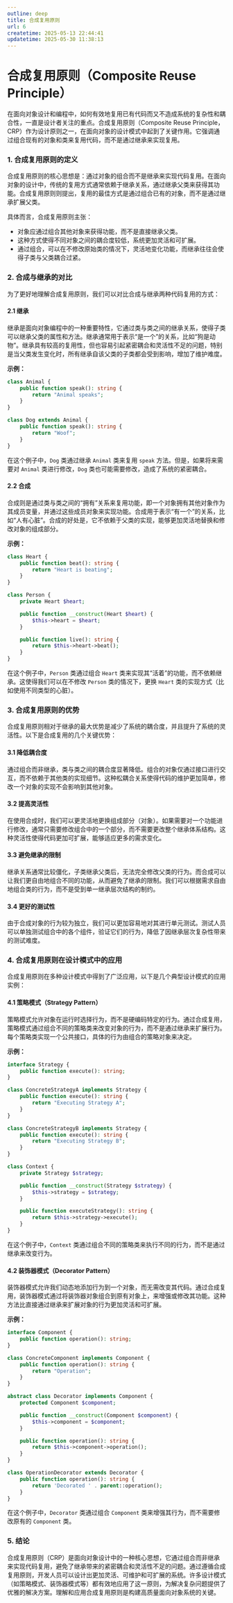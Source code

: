 ```yaml
---
outline: deep
title: 合成复用原则
url: 6
createtime: 2025-05-13 22:44:41
updatetime: 2025-05-30 11:38:13
---
```


# 合成复用原则（Composite Reuse Principle）

在面向对象设计和编程中，如何有效地复用已有代码而又不造成系统的复杂性和耦合性，一直是设计者关注的重点。合成复用原则（Composite Reuse Principle，CRP）作为设计原则之一，在面向对象的设计模式中起到了关键作用。它强调通过组合现有的对象和类来复用代码，而不是通过继承来实现复用。

### 1. **合成复用原则的定义**

合成复用原则的核心思想是：通过对象的组合而不是继承来实现代码复用。在面向对象的设计中，传统的复用方式通常依赖于继承关系，通过继承父类来获得其功能。合成复用原则则提出，复用的最佳方式是通过组合已有的对象，而不是通过继承扩展父类。

具体而言，合成复用原则主张：
- 对象应通过组合其他对象来获得功能，而不是直接继承父类。
- 这种方式使得不同对象之间的耦合度较低，系统更加灵活和可扩展。
- 通过组合，可以在不修改原始类的情况下，灵活地变化功能，而继承往往会使得子类与父类耦合过紧。

### 2. **合成与继承的对比**

为了更好地理解合成复用原则，我们可以对比合成与继承两种代码复用的方式：

#### 2.1 继承

继承是面向对象编程中的一种重要特性，它通过类与类之间的继承关系，使得子类可以继承父类的属性和方法。继承通常用于表示“是一个”的关系，比如“狗是动物”。继承具有较高的复用性，但也容易引起紧密耦合和灵活性不足的问题，特别是当父类发生变化时，所有继承自该父类的子类都会受到影响，增加了维护难度。

**示例：**
```php
class Animal {
    public function speak(): string {
        return "Animal speaks";
    }
}

class Dog extends Animal {
    public function speak(): string {
        return "Woof";
    }
}
```

在这个例子中，`Dog` 类通过继承 `Animal` 类来复用 `speak` 方法。但是，如果将来需要对 `Animal` 类进行修改，`Dog` 类也可能需要修改，造成了系统的紧密耦合。

#### 2.2 合成

合成则是通过类与类之间的“拥有”关系来复用功能，即一个对象拥有其他对象作为其成员变量，并通过这些成员对象来实现功能。合成用于表示“有一个”的关系，比如“人有心脏”。合成的好处是，它不依赖于父类的实现，能够更加灵活地替换和修改对象的组成部分。

**示例：**
```php
class Heart {
    public function beat(): string {
        return "Heart is beating";
    }
}

class Person {
    private Heart $heart;

    public function __construct(Heart $heart) {
        $this->heart = $heart;
    }

    public function live(): string {
        return $this->heart->beat();
    }
}
```

在这个例子中，`Person` 类通过组合 `Heart` 类来实现其“活着”的功能，而不依赖继承。这使得我们可以在不修改 `Person` 类的情况下，更换 `Heart` 类的实现方式（比如使用不同类型的心脏）。

### 3. **合成复用原则的优势**

合成复用原则相对于继承的最大优势是减少了系统的耦合度，并且提升了系统的灵活性。以下是合成复用的几个关键优势：

#### 3.1 降低耦合度

通过组合而非继承，类与类之间的耦合度显著降低。组合的对象仅通过接口进行交互，而不依赖于其他类的实现细节。这种松耦合关系使得代码的维护更加简单，修改一个对象的实现不会影响到其他对象。

#### 3.2 提高灵活性

在使用合成时，我们可以更灵活地更换组成部分（对象）。如果需要对一个功能进行修改，通常只需要修改组合中的一个部分，而不需要更改整个继承体系结构。这种灵活性使得代码更加可扩展，能够适应更多的需求变化。

#### 3.3 避免继承的限制

继承关系通常比较僵化，子类继承父类后，无法完全修改父类的行为。而合成可以让我们更自由地组合不同的功能，从而避免了继承的限制。我们可以根据需求自由地组合类的行为，而不是受到单一继承层次结构的制约。

#### 3.4 更好的测试性

由于合成对象的行为较为独立，我们可以更加容易地对其进行单元测试。测试人员可以单独测试组合中的各个组件，验证它们的行为，降低了因继承层次复杂性带来的测试难度。

### 4. **合成复用原则在设计模式中的应用**

合成复用原则在多种设计模式中得到了广泛应用，以下是几个典型设计模式的应用实例：

#### 4.1 **策略模式（Strategy Pattern）**

策略模式允许对象在运行时选择行为，而不是硬编码特定的行为。通过合成复用，策略模式通过组合不同的策略类来改变对象的行为，而不是通过继承来扩展行为。每个策略类实现一个公共接口，具体的行为由组合的策略对象来决定。

**示例：**
```php
interface Strategy {
    public function execute(): string;
}

class ConcreteStrategyA implements Strategy {
    public function execute(): string {
        return "Executing Strategy A";
    }
}

class ConcreteStrategyB implements Strategy {
    public function execute(): string {
        return "Executing Strategy B";
    }
}

class Context {
    private Strategy $strategy;

    public function __construct(Strategy $strategy) {
        $this->strategy = $strategy;
    }

    public function executeStrategy(): string {
        return $this->strategy->execute();
    }
}
```

在这个例子中，`Context` 类通过组合不同的策略类来执行不同的行为，而不是通过继承来改变行为。

#### 4.2 **装饰器模式（Decorator Pattern）**

装饰器模式允许我们动态地添加行为到一个对象，而无需改变其代码。通过合成复用，装饰器模式通过将装饰器对象组合到原有对象上，来增强或修改其功能。这种方法比直接通过继承来扩展对象的行为更加灵活和可扩展。

**示例：**
```php
interface Component {
    public function operation(): string;
}

class ConcreteComponent implements Component {
    public function operation(): string {
        return "Operation";
    }
}

abstract class Decorator implements Component {
    protected Component $component;

    public function __construct(Component $component) {
        $this->component = $component;
    }

    public function operation(): string {
        return $this->component->operation();
    }
}

class OperationDecorator extends Decorator {
    public function operation(): string {
        return 'Decorated ' . parent::operation();
    }
}
```

在这个例子中，`Decorator` 类通过组合 `Component` 类来增强其行为，而不需要修改原有的 `Component` 类。

### 5. **结论**

合成复用原则（CRP）是面向对象设计中的一种核心思想，它通过组合而非继承来实现代码复用，避免了继承带来的紧密耦合和灵活性不足的问题。通过遵循合成复用原则，开发人员可以设计出更加灵活、可维护和可扩展的系统。许多设计模式（如策略模式、装饰器模式等）都有效地应用了这一原则，为解决复杂问题提供了优雅的解决方案。理解和应用合成复用原则是构建高质量面向对象系统的关键。